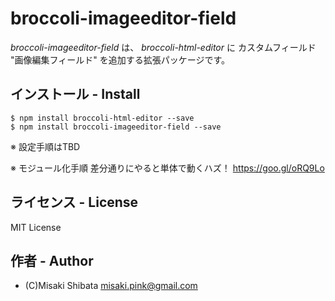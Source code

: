 # broccoli-imageeditor-field

_broccoli-imageeditor-field_ は、 _broccoli-html-editor_ に カスタムフィールド "画像編集フィールド" を追加する拡張パッケージです。

## インストール - Install

```
$ npm install broccoli-html-editor --save
$ npm install broccoli-imageeditor-field --save
```

※ 設定手順はTBD

※ モジュール化手順
差分通りにやると単体で動くハズ！ https://goo.gl/oRQ9Lo


## ライセンス - License

MIT License


## 作者 - Author

- (C)Misaki Shibata <misaki.pink@gmail.com>

